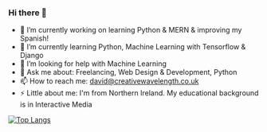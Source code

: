 ### Hi there 👋

- 🔭 I’m currently working on learning Python & MERN & improving my Spanish!
- 🌱 I’m currently learning Python, Machine Learning with Tensorflow & Django
- 🤔 I’m looking for help with Machine Learning
- 💬 Ask me about: Freelancing, Web Design & Development, Python
- 📫 How to reach me: david@creativewavelength.co.uk 
- ⚡ Little about me: I'm from Northern Ireland. My educational background is in Interactive Media 


[![Top Langs](https://github-readme-stats.vercel.app/api/top-langs/?username=cwavedave&layout=compact)](https://github.com/cwavedave/github-readme-stats)

